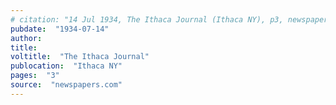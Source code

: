 ```yaml
---
# citation: "14 Jul 1934, The Ithaca Journal (Ithaca NY), p3, newspapers.com"
pubdate:  "1934-07-14"
author: 
title: 
voltitle:  "The Ithaca Journal"
publocation:  "Ithaca NY"
pages:  "3"
source:  "newspapers.com"
---
```

